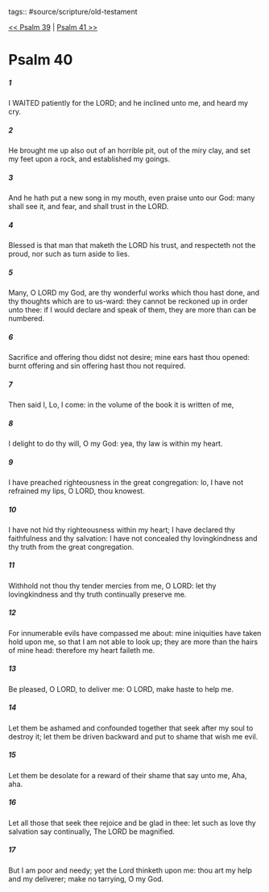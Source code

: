 tags:: #source/scripture/old-testament

[<< Psalm 39](/Old_Testament/19_Psalms/Psalm_39.md) | [Psalm 41 >>](/Old_Testament/19_Psalms/Psalm_41.md)

# Psalm 40

##### 1

I WAITED patiently for the LORD; and he inclined unto me, and heard my cry.

##### 2

He brought me up also out of an horrible pit, out of the miry clay, and set my feet upon a rock, and established my goings.

##### 3

And he hath put a new song in my mouth, even praise unto our God: many shall see it, and fear, and shall trust in the LORD.

##### 4

Blessed is that man that maketh the LORD his trust, and respecteth not the proud, nor such as turn aside to lies.

##### 5

Many, O LORD my God, are thy wonderful works which thou hast done, and thy thoughts which are to us-ward: they cannot be reckoned up in order unto thee: if I would declare and speak of them, they are more than can be numbered.

##### 6

Sacrifice and offering thou didst not desire; mine ears hast thou opened: burnt offering and sin offering hast thou not required.

##### 7

Then said I, Lo, I come: in the volume of the book it is written of me,

##### 8

I delight to do thy will, O my God: yea, thy law is within my heart.

##### 9

I have preached righteousness in the great congregation: lo, I have not refrained my lips, O LORD, thou knowest.

##### 10

I have not hid thy righteousness within my heart; I have declared thy faithfulness and thy salvation: I have not concealed thy lovingkindness and thy truth from the great congregation.

##### 11

Withhold not thou thy tender mercies from me, O LORD: let thy lovingkindness and thy truth continually preserve me.

##### 12

For innumerable evils have compassed me about: mine iniquities have taken hold upon me, so that I am not able to look up; they are more than the hairs of mine head: therefore my heart faileth me.

##### 13

Be pleased, O LORD, to deliver me: O LORD, make haste to help me.

##### 14

Let them be ashamed and confounded together that seek after my soul to destroy it; let them be driven backward and put to shame that wish me evil.

##### 15

Let them be desolate for a reward of their shame that say unto me, Aha, aha.

##### 16

Let all those that seek thee rejoice and be glad in thee: let such as love thy salvation say continually, The LORD be magnified.

##### 17

But I am poor and needy; yet the Lord thinketh upon me: thou art my help and my deliverer; make no tarrying, O my God.
